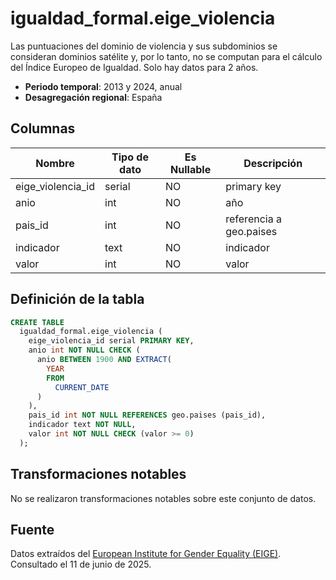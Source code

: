 # igualdad_formal.eige_violencia

Las puntuaciones del dominio de violencia y sus subdominios se consideran dominios satélite y, por lo tanto, no se computan para el cálculo del Índice Europeo de Igualdad. Solo hay datos para 2 años.

- **Periodo temporal**: 2013 y 2024, anual
- **Desagregación regional**: España

## Columnas

| Nombre | Tipo de dato | Es Nullable | Descripción |
| --- | --- | --- | --- |
| eige_violencia_id | serial | NO | primary key |
| anio | int | NO | año |
| pais_id | int | NO | referencia a geo.paises |
| indicador | text | NO | indicador |
| valor | int | NO | valor |

## Definición de la tabla

```sql
CREATE TABLE
  igualdad_formal.eige_violencia (
    eige_violencia_id serial PRIMARY KEY,
    anio int NOT NULL CHECK (
      anio BETWEEN 1900 AND EXTRACT(
        YEAR
        FROM
          CURRENT_DATE
      )
    ),
    pais_id int NOT NULL REFERENCES geo.paises (pais_id),
    indicador text NOT NULL,
    valor int NOT NULL CHECK (valor >= 0)
  );
```

## Transformaciones notables
No se realizaron transformaciones notables sobre este conjunto de datos.

## Fuente
Datos extraídos del <a href="https://eige.europa.eu/gender-statistics/dgs/browse/index" target="_blank">European Institute for Gender Equality (EIGE)</a>.
Consultado el 11 de junio de 2025.
